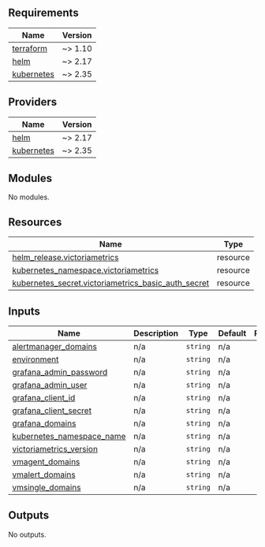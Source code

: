 <!-- BEGIN_TF_DOCS -->
## Requirements

| Name | Version |
|------|---------|
| <a name="requirement_terraform"></a> [terraform](#requirement\_terraform) | ~> 1.10 |
| <a name="requirement_helm"></a> [helm](#requirement\_helm) | ~> 2.17 |
| <a name="requirement_kubernetes"></a> [kubernetes](#requirement\_kubernetes) | ~> 2.35 |

## Providers

| Name | Version |
|------|---------|
| <a name="provider_helm"></a> [helm](#provider\_helm) | ~> 2.17 |
| <a name="provider_kubernetes"></a> [kubernetes](#provider\_kubernetes) | ~> 2.35 |

## Modules

No modules.

## Resources

| Name | Type |
|------|------|
| [helm_release.victoriametrics](https://registry.terraform.io/providers/hashicorp/helm/latest/docs/resources/release) | resource |
| [kubernetes_namespace.victoriametrics](https://registry.terraform.io/providers/hashicorp/kubernetes/latest/docs/resources/namespace) | resource |
| [kubernetes_secret.victoriametrics_basic_auth_secret](https://registry.terraform.io/providers/hashicorp/kubernetes/latest/docs/resources/secret) | resource |

## Inputs

| Name | Description | Type | Default | Required |
|------|-------------|------|---------|:--------:|
| <a name="input_alertmanager_domains"></a> [alertmanager\_domains](#input\_alertmanager\_domains) | n/a | `string` | n/a | yes |
| <a name="input_environment"></a> [environment](#input\_environment) | n/a | `string` | n/a | yes |
| <a name="input_grafana_admin_password"></a> [grafana\_admin\_password](#input\_grafana\_admin\_password) | n/a | `string` | n/a | yes |
| <a name="input_grafana_admin_user"></a> [grafana\_admin\_user](#input\_grafana\_admin\_user) | n/a | `string` | n/a | yes |
| <a name="input_grafana_client_id"></a> [grafana\_client\_id](#input\_grafana\_client\_id) | n/a | `string` | n/a | yes |
| <a name="input_grafana_client_secret"></a> [grafana\_client\_secret](#input\_grafana\_client\_secret) | n/a | `string` | n/a | yes |
| <a name="input_grafana_domains"></a> [grafana\_domains](#input\_grafana\_domains) | n/a | `string` | n/a | yes |
| <a name="input_kubernetes_namespace_name"></a> [kubernetes\_namespace\_name](#input\_kubernetes\_namespace\_name) | n/a | `string` | n/a | yes |
| <a name="input_victoriametrics_version"></a> [victoriametrics\_version](#input\_victoriametrics\_version) | n/a | `string` | n/a | yes |
| <a name="input_vmagent_domains"></a> [vmagent\_domains](#input\_vmagent\_domains) | n/a | `string` | n/a | yes |
| <a name="input_vmalert_domains"></a> [vmalert\_domains](#input\_vmalert\_domains) | n/a | `string` | n/a | yes |
| <a name="input_vmsingle_domains"></a> [vmsingle\_domains](#input\_vmsingle\_domains) | n/a | `string` | n/a | yes |

## Outputs

No outputs.
<!-- END_TF_DOCS -->